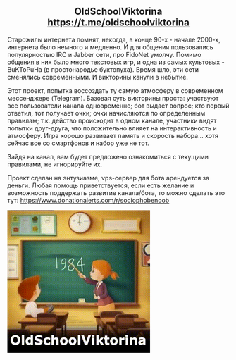 ## <div align="center">OldSchoolViktorina https://t.me/oldschoolviktorina</div>

Старожилы интернета помнят, некогда, в конце 90-х - начале 2000-х, интернета было немного и медленно. И для общения пользовались популярностью IRC и Jabber сети, про FidoNet умолчу. Помимо общения в них было много текстовых игр, и одна из самых культовых - BuKToPuHa (в простонародье буктопуха). Время шло, эти сети сменялись современными. И викторины канули в небытие.

Этот проект, попытка воссоздать ту самую атмосферу в современном мессенджере (Telegram).
Базовая суть викторины проста: участвуют все пользователи канала одновременно; бот выдает вопрос; кто первый ответил, тот получает очки; очки начисляются по определенным правилам; т.к. действо происходит в одном канале, участники видят попытки друг-друга, что положительно влияет на интерактивность и атмосферу. Игра хорошо развивает память и скорость набора... хотя сейчас все со смартфонов и набор уже не тот.

Зайдя на канал, вам будет предложено ознакомиться с текущими правилами, не игнорируйте их.

Проект сделан на энтузиазме, vps-сервер для бота арендуется за деньги. Любая помощь приветствуется, если есть желание и возможность поддержать развитие канала/бота, то можно сделать это тут: https://www.donationalerts.com/r/sociophobenoob

![OldSchoolViktorina](https://github.com/Occisor/OldSchoolViktorina/blob/main/osv_f.gif?raw=true)
